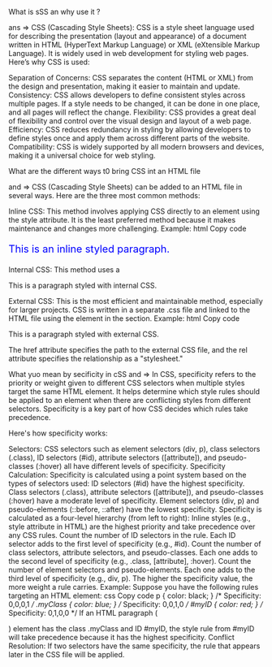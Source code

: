 What is sSS an why use it ?

ans => CSS (Cascading Style Sheets): CSS is a style sheet language used for describing the presentation (layout and appearance) of a document written in HTML (HyperText Markup Language) or XML (eXtensible Markup Language). It is widely used in web development for styling web pages.
Here’s why CSS is used:

Separation of Concerns: CSS separates the content (HTML or XML) from the design and presentation, making it easier to maintain and update.
Consistency: CSS allows developers to define consistent styles across multiple pages. If a style needs to be changed, it can be done in one place, and all pages will reflect the change.
Flexibility: CSS provides a great deal of flexibility and control over the visual design and layout of a web page.
Efficiency: CSS reduces redundancy in styling by allowing developers to define styles once and apply them across different parts of the website.
Compatibility: CSS is widely supported by all modern browsers and devices, making it a universal choice for web styling.



<!-- question 2 -->

What are the different ways t0 bring CSS int an HTML file


and => CSS (Cascading Style Sheets) can be added to an HTML file in several ways. Here are the three most common methods:

Inline CSS:
This method involves applying CSS directly to an element using the style attribute.
It is the least preferred method because it makes maintenance and changes more challenging.
Example:
html
Copy code
<p style="color: blue; font-size: 20px;">This is an inline styled paragraph.</p>
Internal CSS:
This method uses a <style> element within the <head> section of the HTML file.
The styles defined here apply to the entire HTML document.
Example:
html
Copy code
<html>
<head>
  <style>
    p {
      color: blue;
      font-size: 20px;
    }
  </style>
</head>
<body>
  <p>This is a paragraph styled with internal CSS.</p>
</body>
</html>
External CSS:
This is the most efficient and maintainable method, especially for larger projects.
CSS is written in a separate .css file and linked to the HTML file using the <link> element in the <head> section.
Example:
html
Copy code
<html>
<head>
  <link rel="stylesheet" href="styles.css">
</head>
<body>
  <p>This is a paragraph styled with external CSS.</p>
</body>
</html>
The href attribute specifies the path to the external CSS file, and the rel attribute specifies the relationship as a "stylesheet."


<!-- qeustion 3  -->

What  yuo mean by secificity in cSS
and => In CSS, specificity refers to the priority or weight given to different CSS selectors when multiple styles target the same HTML element. It helps determine which style rules should be applied to an element when there are conflicting styles from different selectors. Specificity is a key part of how CSS decides which rules take precedence.

Here's how specificity works:

Selectors:
CSS selectors such as element selectors (div, p), class selectors (.class), ID selectors (#id), attribute selectors ([attribute]), and pseudo-classes (:hover) all have different levels of specificity.
Specificity Calculation:
Specificity is calculated using a point system based on the types of selectors used:
ID selectors (#id) have the highest specificity.
Class selectors (.class), attribute selectors ([attribute]), and pseudo-classes (:hover) have a moderate level of specificity.
Element selectors (div, p) and pseudo-elements (::before, ::after) have the lowest specificity.
Specificity is calculated as a four-level hierarchy (from left to right):
Inline styles (e.g., style attribute in HTML) are the highest priority and take precedence over any CSS rules.
Count the number of ID selectors in the rule. Each ID selector adds to the first level of specificity (e.g., #id).
Count the number of class selectors, attribute selectors, and pseudo-classes. Each one adds to the second level of specificity (e.g., .class, [attribute], :hover).
Count the number of element selectors and pseudo-elements. Each one adds to the third level of specificity (e.g., div, p).
The higher the specificity value, the more weight a rule carries.
Example:
Suppose you have the following rules targeting an HTML element:
css
Copy code
p { color: black; }              /* Specificity: 0,0,0,1 */
.myClass { color: blue; }        /* Specificity: 0,0,1,0 */
#myID { color: red; }            /* Specificity: 0,1,0,0 */
If an HTML paragraph (<p>) element has the class .myClass and ID #myID, the style rule from #myID will take precedence because it has the highest specificity.
Conflict Resolution:
If two selectors have the same specificity, the rule that appears later in the CSS file will be applied.
